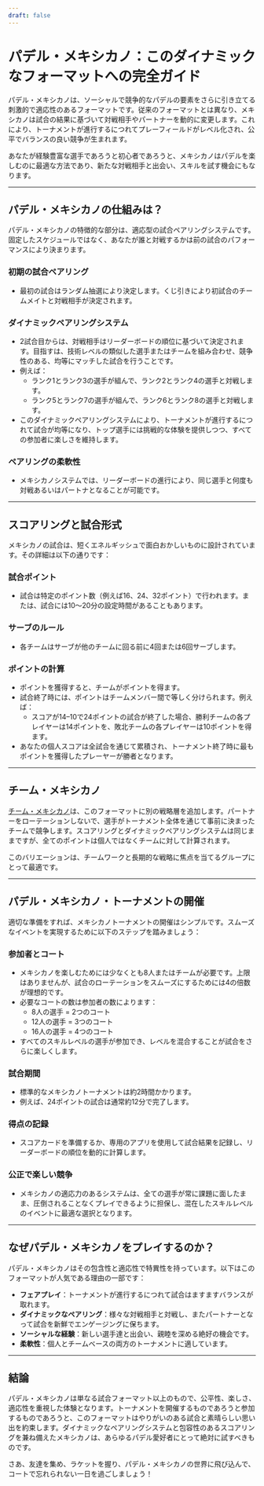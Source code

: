 ```yaml
---
draft: false
---
```


# パデル・メキシカノ：このダイナミックなフォーマットへの完全ガイド

パデル・メキシカノは、ソーシャルで競争的なパデルの要素をさらに引き立てる刺激的で適応性のあるフォーマットです。従来のフォーマットとは異なり、メキシカノは試合の結果に基づいて対戦相手やパートナーを動的に変更します。これにより、トーナメントが進行するにつれてプレーフィールドがレベル化され、公平でバランスの良い競争が生まれます。

あなたが経験豊富な選手であろうと初心者であろうと、メキシカノはパデルを楽しむのに最適な方法であり、新たな対戦相手と出会い、スキルを試す機会にもなります。

---

## **パデル・メキシカノの仕組みは？**

パデル・メキシカノの特徴的な部分は、適応型の試合ペアリングシステムです。固定したスケジュールではなく、あなたが誰と対戦するかは前の試合のパフォーマンスにより決まります。

### **初期の試合ペアリング**
- 最初の試合はランダム抽選により決定します。くじ引きにより初試合のチームメイトと対戦相手が決定されます。

### **ダイナミックペアリングシステム**
- 2試合目からは、対戦相手はリーダーボードの順位に基づいて決定されます。目指すは、技術レベルの類似した選手またはチームを組み合わせ、競争性のある、均等にマッチした試合を行うことです。
- 例えば：
  - ランク1とランク3の選手が組んで、ランク2とランク4の選手と対戦します。
  - ランク5とランク7の選手が組んで、ランク6とランク8の選手と対戦します。
- このダイナミックペアリングシステムにより、トーナメントが進行するにつれて試合が均等になり、トップ選手には挑戦的な体験を提供しつつ、すべての参加者に楽しさを維持します。

### **ペアリングの柔軟性**
- メキシカノシステムでは、リーダーボードの進行により、同じ選手と何度も対戦あるいはパートナとなることが可能です。

---

## **スコアリングと試合形式**

メキシカノの試合は、短くエネルギッシュで面白おかしいものに設計されています。その詳細は以下の通りです：

### **試合ポイント**
- 試合は特定のポイント数（例えば16、24、32ポイント）で行われます。または、試合には10～20分の設定時間があることもあります。

### **サーブのルール**
- 各チームはサーブが他のチームに回る前に4回または6回サーブします。

### **ポイントの計算**
- ポイントを獲得すると、チームがポイントを得ます。
- 試合終了時には、ポイントはチームメンバー間で等しく分けられます。例えば：
  - スコアが14–10で24ポイントの試合が終了した場合、勝利チームの各プレイヤーは14ポイントを、敗北チームの各プレイヤーは10ポイントを得ます。
- あなたの個人スコアは全試合を通じて累積され、トーナメント終了時に最もポイントを獲得したプレーヤーが勝者となります。

---

## **チーム・メキシカノ**

[チーム・メキシカノ](/team-mexicano)は、このフォーマットに別の戦略層を追加します。パートナーをローテーションしないで、選手がトーナメント全体を通じて事前に決まったチームで競争します。スコアリングとダイナミックペアリングシステムは同じままですが、全てのポイントは個人ではなくチームに対して計算されます。

このバリエーションは、チームワークと長期的な戦略に焦点を当てるグループにとって最適です。

---

## **パデル・メキシカノ・トーナメントの開催**

適切な準備をすれば、メキシカノトーナメントの開催はシンプルです。スムーズなイベントを実現するために以下のステップを踏みましょう：

### **参加者とコート**
- メキシカノを楽しむためには少なくとも8人またはチームが必要です。上限はありませんが、試合のローテーションをスムーズにするためには4の倍数が理想的です。
- 必要なコートの数は参加者の数によります：
  - 8人の選手 = 2つのコート
  - 12人の選手 = 3つのコート
  - 16人の選手 = 4つのコート
- すべてのスキルレベルの選手が参加でき、レベルを混合することが試合をさらに楽しくします。

### **試合期間**
- 標準的なメキシカノトーナメントは約2時間かかります。
- 例えば、24ポイントの試合は通常約12分で完了します。

### **得点の記録**
- スコアカードを準備するか、専用のアプリを使用して試合結果を記録し、リーダーボードの順位を動的に計算します。

### **公正で楽しい競争**
- メキシカノの適応力のあるシステムは、全ての選手が常に課題に面したまま、圧倒されることなくプレイできるように担保し、混在したスキルレベルのイベントに最適な選択となります。

---

## **なぜパデル・メキシカノをプレイするのか？**

パデル・メキシカノはその包含性と適応性で特異性を持っています。以下はこのフォーマットが人気である理由の一部です：
- **フェアプレイ**：トーナメントが進行するにつれて試合はますますバランスが取れます。
- **ダイナミックなペアリング**：様々な対戦相手と対戦し、またパートナーとなって試合を新鮮でエンゲージングに保ちます。
- **ソーシャルな経験**：新しい選手達と出会い、親睦を深める絶好の機会です。
- **柔軟性**：個人とチームベースの両方のトーナメントに適しています。

---

## **結論**

パデル・メキシカノは単なる試合フォーマット以上のもので、公平性、楽しさ、適応性を重視した体験となります。トーナメントを開催するものであろうと参加するものであろうと、このフォーマットはやりがいのある試合と素晴らしい思い出を約束します。ダイナミックなペアリングシステムと包容性のあるスコアリングを兼ね備えたメキシカノは、あらゆるパデル愛好者にとって絶対に試すべきものです。

さあ、友達を集め、ラケットを握り、パデル・メキシカノの世界に飛び込んで、コートで忘れられない一日を過ごしましょう！